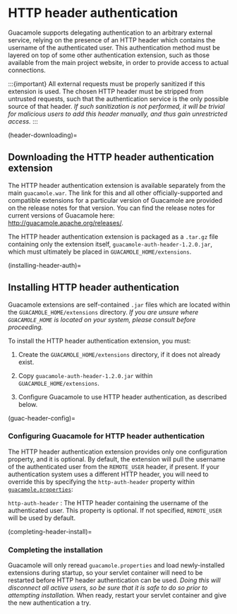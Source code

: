HTTP header authentication
==========================

Guacamole supports delegating authentication to an arbitrary external service,
relying on the presence of an HTTP header which contains the username of the
authenticated user. This authentication method must be layered on top of some
other authentication extension, such as those available from the main project
website, in order to provide access to actual connections.

:::{important}
All external requests must be properly sanitized if this extension is used. The
chosen HTTP header must be stripped from untrusted requests, such that the
authentication service is the only possible source of that header. *If such
sanitization is not performed, it will be trivial for malicious users to add
this header manually, and thus gain unrestricted access.*
:::

(header-downloading)=

Downloading the HTTP header authentication extension
----------------------------------------------------

The HTTP header authentication extension is available separately from the main
`guacamole.war`. The link for this and all other officially-supported and
compatible extensions for a particular version of Guacamole are provided on the
release notes for that version. You can find the release notes for current
versions of Guacamole here: <http://guacamole.apache.org/releases/>.

The HTTP header authentication extension is packaged as a `.tar.gz` file
containing only the extension itself, `guacamole-auth-header-1.2.0.jar`, which
must ultimately be placed in `GUACAMOLE_HOME/extensions`.

(installing-header-auth)=

Installing HTTP header authentication
-------------------------------------

Guacamole extensions are self-contained `.jar` files which are located within
the `GUACAMOLE_HOME/extensions` directory. *If you are unsure where
`GUACAMOLE_HOME` is located on your system, please consult
[](configuring-guacamole) before proceeding.*

To install the HTTP header authentication extension, you must:

1. Create the `GUACAMOLE_HOME/extensions` directory, if it does not already
   exist.

2. Copy `guacamole-auth-header-1.2.0.jar` within `GUACAMOLE_HOME/extensions`.

3. Configure Guacamole to use HTTP header authentication, as described below.

(guac-header-config)=

### Configuring Guacamole for HTTP header authentication

The HTTP header authentication extension provides only one configuration
property, and it is optional. By default, the extension will pull the username
of the authenticated user from the `REMOTE_USER` header, if present. If your
authentication system uses a different HTTP header, you will need to override
this by specifying the `http-auth-header` property within
[`guacamole.properties`](initial-setup):

`http-auth-header`
: The HTTP header containing the username of the authenticated user.  This
  property is optional. If not specified, `REMOTE_USER` will be used by
  default.

(completing-header-install)=

### Completing the installation

Guacamole will only reread `guacamole.properties` and load newly-installed
extensions during startup, so your servlet container will need to be restarted
before HTTP header authentication can be used.  *Doing this will disconnect all
active users, so be sure that it is safe to do so prior to attempting
installation.* When ready, restart your servlet container and give the new
authentication a try.

